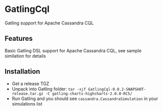 GatlingCql
==========

Gatling support for Apache Cassandra CQL

Features
--------

Basic Gatling DSL support for Apache Cassandra CQL, see sample similation for details

Installation
------------

* Get a release TGZ
* Unpack into Gatling folder: ``tar -xjf GatlingCql-0.0.2-SNAPSHOT-release.tar.gz -C gatling-charts-highcharts-2.0.0-RC5/``
* Run Gatling and you should see ``cassandra.CassandraSimulation`` in your simulations list
